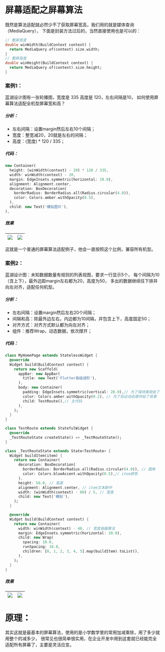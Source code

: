 # 屏幕适配之屏幕算法

既然是算法适配就必然少不了获取屏幕宽高，我们用的就是媒体查询（MediaQuery），
下面是封装方法过后的，当然直接使用也是可以的：
```dart
// 整屏宽度
double winWidth(BuildContext context) {
  return MediaQuery.of(context).size.width;
}
// 整屏高度
double winHeight(BuildContext context) {
  return MediaQuery.of(context).size.height;
}
```

### 案例1：
蓝湖设计图有一张轮播图，宽度是 335 高度是 120，左右间隔是10，
如何使用屏幕算法适配全机型屏幕宽和高？

##### 分析：
* 左右间隔：设置margin然后左右10个间隔；
* 宽度：整宽减20，20就是左右的间隔；
* 高度：(宽度) * 120 / 335；

##### 代码：
```dart
new Container(
  height: (winWidth(context) - 20) * 120 / 335,
  width: winWidth(context) - 20,
  margin: EdgeInsets.symmetric(horizontal: 10.0),
  alignment: Alignment.center,
  decoration: BoxDecoration(
    borderRadius: BorderRadius.all(Radius.circular(4.0)),
    color: Colors.amber.withOpacity(0.5),
  ),
  child: new Text('模拟图片'),
),
```
##### 效果

| ![](../img/screen_al_1.png) | ![](../img/screen_al_2.png) |
| :-----| ----: | 

这就是一个普通的屏幕算法适配例子，他会一直按照这个比例，兼容所有机型。

### 案例2：
蓝湖设计图：未知数据数量有规则的列表视图，要求一行显示5个，
每个间隔为10（含上下），最外边距margin左右都为20，高度为50，
多出的数据继续往下排并向左对齐，适配任何机型。

##### 分析：
* 左右间隔：设置margin然后左右20个间隔；
* 间隔和高：除最外边左右，内边都为10间隔，并包含上下，高度固定50；
* 对齐方式：对齐方式默认都为向左对齐；
* 组件：推荐Wrap，动态数据，依次撑开；

##### 代码：
```dart
class MyHomePage extends StatelessWidget {
  @override
  Widget build(BuildContext context) {
    return new Scaffold(
      appBar: new AppBar(
        title: new Text('Flutter高级进阶'),
      ),
      body: new Container(
        padding: EdgeInsets.symmetric(vertical: 20.0),// 为了保持美观给了上下价格20
        color: Colors.amber.withOpacity(0.2), // 为了验证动态撑开给了背景
        child: TestRoute(),// 主代码
      ),
    );
  }
}

class TestRoute extends StatefulWidget {
  @override
  _TestRouteState createState() => _TestRouteState();
}

class _TestRouteState extends State<TestRoute> {
  Widget buildItem(item) {
    return new Container(
      decoration: BoxDecoration(
        borderRadius: BorderRadius.all(Radius.circular(4.0)), // 圆角
        color: Colors.blueAccent.withOpacity(0.5),// item颜色
      ),
      height: 50.0, // 高度
      alignment: Alignment.center, // item文本剧中
      width: (winWidth(context) - 80) / 5, // 宽度
      child: new Text('模拟'),
    );
  }

  @override
  Widget build(BuildContext context) {
    return new Container(
      width: winWidth(context) - 40, // 宽度容器算法
      margin: EdgeInsets.symmetric(horizontal: 20.0),
      child: new Wrap(
        spacing: 10.0,
        runSpacing: 10.0,
        children: [0, 1, 2, 3, 4, 5].map(buildItem).toList(),
      ),
    );
  }
}
```
##### 效果

| ![](../img/wrap_item.png) | ![](../img/wrap_item_2.png) |
| :-----| ----: | 

# 原理：

其实这就是最基本的屏幕算法，使用的是小学数学里的常用加减乘除，用了多少就用整个的减多少，
很常见也很简单很实用，在企业开发中用到这套就已经能完全适配所有屏幕了，主要是灵活应变。